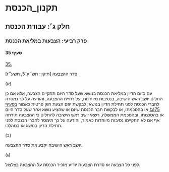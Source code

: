 # תקנון_הכנסת

## חלק ג׳: עבודת הכנסת

### פרק רביעי: הצבעות במליאת הכנסת

#### סעיף 35

[35.](https://he.wikisource.org/wiki/%D7%AA%D7%A7%D7%A0%D7%95%D7%9F_%D7%94%D7%9B%D7%A0%D7%A1%D7%AA#%D7%A1%D7%A2%D7%99%D7%A3_35)

סדר ההצבעה [תיקון: תש״ע־5, תשע״ז]

(א)

עם סיום הדיון במליאת הכנסת בנושא שעל סדר היום תתקיים הצבעה, אלא אם כן החליט יושב ראש הישיבה, בנסיבות מיוחדות, על דחיית ההצבעה, והודעה על כך נמסרה לחברי הכנסת לפני תחילת הדיון בנושא; לבקשת יוזם הצעת חוק פרטית כאמור [בסעיף 75(ג)](https://he.wikisource.org/wiki/%D7%AA%D7%A7%D7%A0%D7%95%D7%9F_%D7%94%D7%9B%D7%A0%D7%A1%D7%AA#%D7%A1%D7%A2%D7%99%D7%A3_75) או בהסכמתו, או לבקשת חבר הכנסת שיזם או שהציע נושא אחר שעל סדר היום או בהסכמתו, ובהסכמת הממשלה, רשאי יושב ראש הישיבה להחליט כי ההצבעה תידחה אף אם לא התקיימו נסיבות מיוחדות כאמור, והודעה על כך תימסר לחברי הכנסת לפני תחילת הדיון בנושא או במהלכו.

(ב)

יושב ראש הישיבה יקבע את סדר ההצבעה.

(ג)

לפני כל הצבעה או סדרת הצבעות יודיע מזכיר הכנסת על ההצבעה בצלצול.